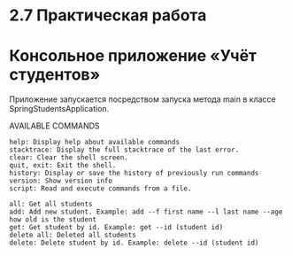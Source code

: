 # 2.7 Практическая работа
# Консольное приложение «Учёт студентов»

Приложение запускается посредством запуска метода main в классе SpringStudentsApplication.

AVAILABLE COMMANDS

    help: Display help about available commands
    stacktrace: Display the full stacktrace of the last error.
    clear: Clear the shell screen.
    quit, exit: Exit the shell.
    history: Display or save the history of previously run commands
    version: Show version info
    script: Read and execute commands from a file.
    
    all: Get all students
    add: Add new student. Example: add --f first name --l last name --age how old is the student
    get: Get student by id. Example: get --id (student id)
    delete all: Deleted all students
    delete: Delete student by id. Example: delete --id (student id)
